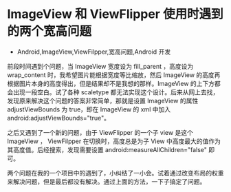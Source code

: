 # ImageView 和 ViewFlipper 使用时遇到的两个宽高问题
- Android,ImageView,ViewFilpper,宽高问题,Android 开发


前段时间遇到个问题，当 ImageView 宽度设为 fill_parent ，高度设为 wrap_content 时，我希望图片能根据宽度等比缩放，然后 ImageView 的高度再根据图片本身的高度得出，但是结果却不是我想的那样。ImageView 的上下方都会出现一段空白。试了各种 scaletype 都无法实现这个设计。后来从网上去找，发现原来解决这个问题的答案非常简单，那就是设置 ImageView 的属性adjustViewBounds 为 true，即在 ImageView 的 xml 中加入 android:adjustViewBounds="true"。


之后又遇到了一个新的问题，由于 ViewFlipper 的一个子 view 是这个 ImageView ， ViewFilpper 在切换时，高度总是为子 View 中高度最大的值作为其高度值。后经搜索，发现需要设置 android:measureAllChildren="false" 即可。

两个问题在我的一个项目中的遇到了，小纠结了一小会。试着通过改变布局的权重来解决问题，但是最后都没有解决。通过上面的方法，一下子搞定了问题。
